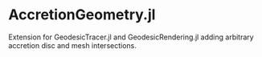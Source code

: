 # AccretionGeometry.jl
Extension for GeodesicTracer.jl and GeodesicRendering.jl adding arbitrary accretion disc and mesh intersections.
